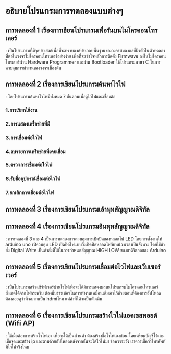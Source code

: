# อธิบายโปรแกรมการทดลองแบบต่างๆ

## การทดลองที่ 1 เรื่องการเขียนโปรแกรมเพื่อรันบนไมโครคอนโทรเลอร์
: เป็นโปรแกรมที่มีจุดประสงค์เพื่อที่จะทราบองค์ประกอบพื้นฐานของวงจรสมองกลที่ฝังตัวในตัวทดลองที่ต่อในวงจรไมโครคอนโทรเลอร์์อย่างง่าย เพื่อที่จะเข้าใจหลักการติดตั้ง Firmwave ลงในไมโครคอนโทรเลอร์ผ่าน Hardware Programmer และผ่าน Bootloader ใช้โปรแกรมภาษา C ในการควบคุมการทำงานของวงจรเบื้องต้น

## การทดลองที่ 2 เรื่องการเขียนโปรแกรมค้นหาไวไฟ
: โดยโปรแกรมค้นหาไวไฟมีทั้งหมด 7 ขั้นตอนเพื่อดูไวไฟและเชื่อมต่อ 
### 1.การเรียกใช้งาน
### 2.การแสดงเครื่อข่ายที่มี
### 3.การเชื่อมต่อไวไฟ 
### 4.ลบรายการเครือข่ายที่เคยเชื่อม
### 5.ตรวจการเชื่อมต่อไวไฟ
### 6.รับชื่ออุปกรณ์เชื่อมต่อไวไฟ
### 7.ยกเลิกการเชื่อมต่อไวไฟ

## การทดลองที่ 3 เรื่องการเขียนโปรแกรมเอ้าพุทสัญญาณดิจิทัล
## การทดลองที่ 4 เรื่องการเขียนโปรแกรมอินพุทสัญญาณดิจิทัล
: การทดลองที่ 3 และ 4 เป็นการทดลองการควบคุมการเปิดปิดของหลอดไฟ LED โดยการสั่งงานให้ arduino uno r3ควบคุม LED เปิดปิดไฟแบบวิ่งเปิดปิดหลอดไฟกับหน่วงเวลาเป็นจังหวะ โดยใช้คำสั่ง Digital Write เป็นคำสั่งที่ใช้ในการกำหนดสัญญาณ HIGH LOW ของขาดิจิตอลของ Arduino

## การทดลองที่ 5 เรื่องการเขียนโปรแกรมเชื่อมต่อไวไฟและเว็บเซอร์เวอร์
: เป็นโปรแกรมสร้างเซิร์ฟเวอร์ผ่านไวไฟเพื่อจะได้มีการแสดงผลบนโปรแกรมไมโครคอนโทรเลอร์ สังเกตได้จากไฟกระพริบ ต้องมีบราวเซอร์ในการทำงานเหมือนเดิมเอาไว้ช่วยตอนที่ต้องการอัปโหลด ต้องคอยดูว่าที่จอภาพเป็น hdmiไหม แต่ค่าที่ได้จะเป็นตัวเดิม

## การทดลองที่ 6 เรื่องการเขียนโปรแกรมสร้างไวไฟแอคเซสพอยต์ (Wifi AP)
: ใช้เมื่อต้องการสร้างไวไฟเอง เพื่อจะได้เป็นส่วนตัว ต้องสร้างชื่อไวไฟเองก่อน โดยเตรียมบัญชีไว้และเช็คจุดและสร้าง ip และตามด้วยอัปโหลดหลังจากนั้นจะได้ไวไฟมา ข้อควรระวัง เราควรเช็คว่าโทรศัพท์มีไวไฟจริงไหม
